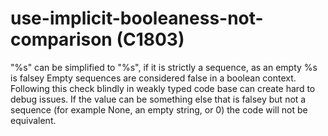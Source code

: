 # use-implicit-booleaness-not-comparison (C1803)

"%s" can be simplified to "%s", if it is strictly a sequence, as an
empty %s is falsey Empty sequences are considered false in a boolean
context. Following this check blindly in weakly typed code base can
create hard to debug issues. If the value can be something else that is
falsey but not a sequence (for example None, an empty string, or 0) the
code will not be equivalent.
